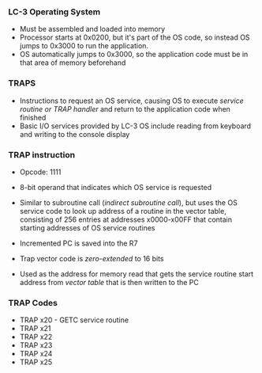 ### LC-3 Operating System
- Must be assembled and loaded into memory
- Processor starts at 0x0200, but it's part of the OS code, so instead OS jumps to 0x3000 to run the application.
- OS automatically jumps to 0x3000, so the application code must be in that area of memory beforehand


### TRAPS
- Instructions to request an OS service, causing OS to execute *service routine or TRAP handler* and return to the application code when finished
- Basic I/O services provided by LC-3 OS include reading from keyboard and writing to the console display

### TRAP instruction
- Opcode: 1111
- 8-bit operand that indicates which OS service is requested
- Similar to subroutine call (*indirect subroutine call*), but uses the OS service code to look up address of a routine in the vector table, consisting of 256 entries at addresses x0000-x00FF that contain starting addresses of OS service routines

- Incremented PC is saved into the R7
- Trap vector code is *zero-extended* to 16 bits
- Used as the address for memory read that gets the service routine start address from *vector table* that is then written to the PC

### TRAP Codes
- TRAP x20 - GETC service routine
- TRAP x21
- TRAP x22
- TRAP x23
- TRAP x24
- TRAP x25